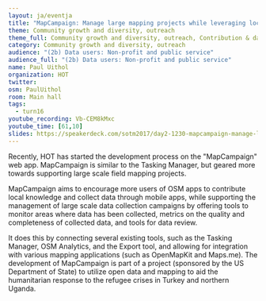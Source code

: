 ```yaml
---
layout: ja/eventja
title: "MapCampaign: Manage large mapping projects while leveraging local knowledge"
theme: Community growth and diversity, outreach
theme_full: Community growth and diversity, outreach, Contribution & data collection, Humanitarian
category: Community growth and diversity, outreach
audience: "(2b) Data users: Non-profit and public service"
audience_full: "(2b) Data users: Non-profit and public service"
name: Paul Uithol
organization: HOT
twitter:
osm: PaulUithol
room: Main hall
tags:
  - turn16
youtube_recording: Vb-CEM8kMxc
youtube_time: [61,10]
slides: https://speakerdeck.com/sotm2017/day2-1230-mapcampaign-manage-large-mapping-projects-while-leveraging-local-knowledge
---
```

Recently, HOT has started the development process on the "MapCampaign" web app. MapCampaign is similar to the Tasking Manager, but geared more towards supporting large scale field mapping projects.

MapCampaign aims to encourage more users of OSM apps to contribute local knowledge and collect data through mobile apps, while supporting the management of large scale data collection campaigns by offering tools to monitor areas where data has been collected, metrics on the quality and completeness of collected data, and tools for data review.

It does this by connecting several existing tools, such as the Tasking Manager, OSM Analytics, and the Export tool, and allowing for integration with various mapping applications (such as OpenMapKit and Maps.me). The development of MapCampaign is part of a project (sponsored by the US Department of State) to utilize open data and mapping to aid the humanitarian response to the refugee crises in Turkey and northern Uganda.

